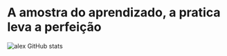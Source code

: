 # A amostra do aprendizado, a pratica leva a perfeição

![alex GitHub stats](https://github-readme-stats.vercel.app/api?username=alexmarolli&show_icons=true&theme=transparent)

